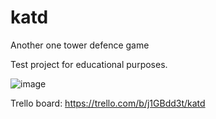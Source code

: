 # katd

Another one tower defence game

Test project for educational purposes.

![image](https://user-images.githubusercontent.com/6132677/196271525-bb8e962c-6b8f-4f0f-bc1e-3e2ffb7ccf36.png)

Trello board: https://trello.com/b/j1GBdd3t/katd
